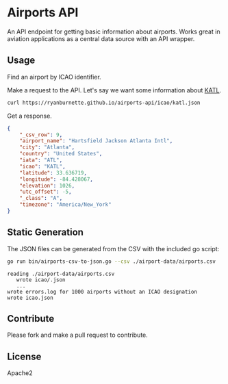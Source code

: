 # Airports API

An API endpoint for getting basic information about airports. Works great in
aviation applications as a central data source with an API wrapper.

## Usage

Find an airport by ICAO identifier.

Make a request to the API. Let's say we want some information about [KATL][1].

```sh
curl https://ryanburnette.github.io/airports-api/icao/katl.json
```

Get a response.

```json
{
    "_csv_row": 9,
    "airport_name": "Hartsfield Jackson Atlanta Intl",
    "city": "Atlanta",
    "country": "United States",
    "iata": "ATL",
    "icao": "KATL",
    "latitude": 33.636719,
    "longitude": -84.428067,
    "elevation": 1026,
    "utc_offset": -5,
    "_class": "A",
    "timezone": "America/New_York"
}
```

## Static Generation

The JSON files can be generated from the CSV with the included go script:

```sh
go run bin/airports-csv-to-json.go --csv ./airport-data/airports.csv
```

```text
reading ./airport-data/airports.csv
   wrote icao/.json
   ...
wrote errors.log for 1000 airports without an ICAO designation
wrote icao.json
```

## Contribute

Please fork and make a pull request to contribute.

## License

Apache2

[1]: https://ryanburnette.github.io/airports-api/icao/katl.json
